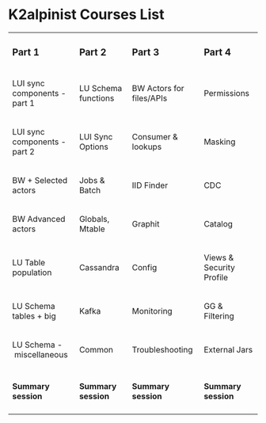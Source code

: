 # K2alpinist Courses List

<table width="800pxl">
<tbody>
<tr>
<td width="200pxl">
<h3><strong>Part 1</strong></h3>
</td>
<td width="200pxl">
<h3><strong>Part 2</strong></h3>
</td>
<td width="200pxl">
<h3><strong>Part 3</strong></h3>
</td>
<td width="200pxl">
<h3><strong>Part 4</strong></h3>
</td>
</tr>
<tr>
<td>
<p>LUI sync components - part 1</p>
</td>
<td>
<p>LU Schema functions</p>
</td>
<td>
<p>BW Actors for files/APIs</p>
</td>
<td>
<p>Permissions</p>
</td>
</tr>
<tr>
<td>
<p>LUI sync components - part 2</p>
</td>
<td>
<p>LUI Sync Options</p>
</td>
<td>
<p>Consumer &amp; lookups</p>
</td>
<td>
<p>Masking</p>
</td>
</tr>
<tr>
<td>
<p>BW + Selected actors</p>
</td>
<td>
<p>Jobs &amp; Batch</p>
</td>
<td>
<p>IID Finder</p>
</td>
<td>
<p>CDC</p>
</td>
</tr>
<tr>
<td>
<p>BW Advanced actors</p>
</td>
<td>
<p>Globals, Mtable</p>
</td>
<td >
<p>Graphit</p>
</td>
<td >
<p>Catalog</p>
</td>
</tr>
<tr>
<td>
<p>LU Table population</p>
</td>
<td>
<p>Cassandra</p>
</td>
<td >
<p>Config</p>
</td>
<td >
<p>Views &amp; Security Profile</p>
</td>
</tr>
<tr>
<td >
<p>LU Schema tables + big</p>
</td>
<td >
<p>Kafka</p>
</td>
<td >
<p>Monitoring</p>
</td>
<td >
<p>GG &amp; Filtering</p>
</td>
</tr>
<tr>
<td >
<p>LU Schema -&nbsp;miscellaneous</p>
</td>
<td width="95">
<p>Common</p>
</td>
<td >
<p>Troubleshooting</p>
</td>
<td >
<p>External Jars</p>
</td>
</tr>
<tr>
<td >
<h4><strong>Summary session</strong></h4>
</td>
<td >
<h4><strong>Summary session</strong></h4>
</td>
<td >
<h4><strong>Summary session</strong></h4>
</td>
<td >
<h4><strong>Summary session</strong></h4>
</td>
</tr>
</tbody>
</table>

